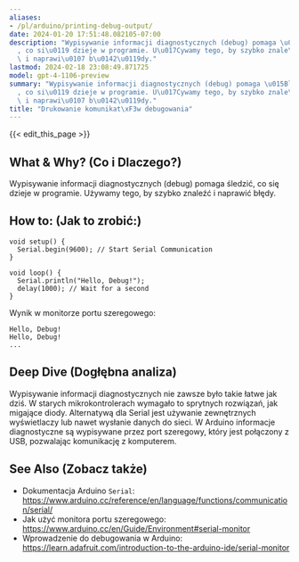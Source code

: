 ```yaml
---
aliases:
- /pl/arduino/printing-debug-output/
date: 2024-01-20 17:51:48.082105-07:00
description: "Wypisywanie informacji diagnostycznych (debug) pomaga \u015Bledzi\u0107\
  , co si\u0119 dzieje w programie. U\u017Cywamy tego, by szybko znale\u017A\u0107\
  \ i naprawi\u0107 b\u0142\u0119dy."
lastmod: 2024-02-18 23:08:49.871725
model: gpt-4-1106-preview
summary: "Wypisywanie informacji diagnostycznych (debug) pomaga \u015Bledzi\u0107\
  , co si\u0119 dzieje w programie. U\u017Cywamy tego, by szybko znale\u017A\u0107\
  \ i naprawi\u0107 b\u0142\u0119dy."
title: "Drukowanie komunikat\xF3w debugowania"
---
```


{{< edit_this_page >}}

## What & Why? (Co i Dlaczego?)
Wypisywanie informacji diagnostycznych (debug) pomaga śledzić, co się dzieje w programie. Używamy tego, by szybko znaleźć i naprawić błędy.

## How to: (Jak to zrobić:)
```Arduino
void setup() {
  Serial.begin(9600); // Start Serial Communication
}

void loop() {
  Serial.println("Hello, Debug!");
  delay(1000); // Wait for a second
}
```
Wynik w monitorze portu szeregowego:
```
Hello, Debug!
Hello, Debug!
...
```

## Deep Dive (Dogłębna analiza)
Wypisywanie informacji diagnostycznych nie zawsze było takie łatwe jak dziś. W starych mikrokontrolerach wymagało to sprytnych rozwiązań, jak migające diody. Alternatywą dla Serial jest używanie zewnętrznych wyświetlaczy lub nawet wysłanie danych do sieci. W Arduino informacje diagnostyczne są wypisywane przez port szeregowy, który jest połączony z USB, pozwalając komunikację z komputerem.

## See Also (Zobacz także)
- Dokumentacja Arduino `Serial`: https://www.arduino.cc/reference/en/language/functions/communication/serial/
- Jak użyć monitora portu szeregowego: https://www.arduino.cc/en/Guide/Environment#serial-monitor
- Wprowadzenie do debugowania w Arduino: https://learn.adafruit.com/introduction-to-the-arduino-ide/serial-monitor
